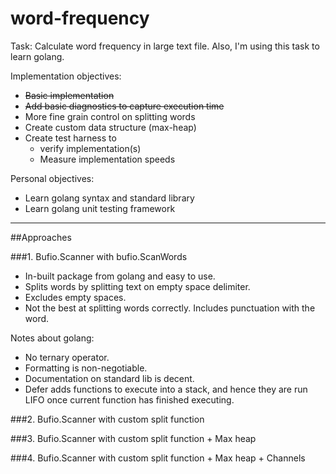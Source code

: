 # word-frequency

Task: Calculate word frequency in large text file.
Also, I'm using this task to learn golang.

Implementation objectives:

- ~~Basic implementation~~
- ~~Add basic diagnostics to capture execution time~~
- More fine grain control on splitting words
- Create custom data structure (max-heap)
- Create test harness to 
    - verify implementation(s)
    - Measure implementation speeds 

Personal objectives: 

- Learn golang syntax and standard library
- Learn golang unit testing framework

--------

##Approaches

###1. Bufio.Scanner with bufio.ScanWords

 - In-built package from golang and easy to use.
 - Splits words by splitting text on empty space delimiter.
 - Excludes empty spaces.
 - Not the best at splitting words correctly. Includes punctuation with the word.
 
 Notes about golang:
 
 - No ternary operator.
 - Formatting is non-negotiable.
 - Documentation on standard lib is decent.
 - Defer adds functions to execute into a stack, and hence they are run LIFO once current function has finished executing.
 
###2. Bufio.Scanner with custom split function 

###3. Bufio.Scanner with custom split function + Max heap

###4. Bufio.Scanner with custom split function + Max heap + Channels
